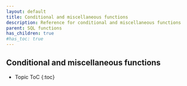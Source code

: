 ```yaml
---
layout: default
title: Conditional and miscellaneous functions
description: Reference for conditional and miscellaneous functions
parent: SQL functions
has_children: true
#has_toc: true
---
```


## Conditional and miscellaneous functions

* Topic ToC
{:toc}